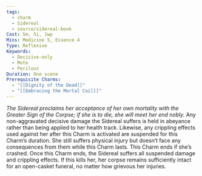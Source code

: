 ```yaml
---
tags:
  - charm
  - Sidereal
  - source/sidereal-book
Cost: 5m, 5i, 1wp
Mins: Medicine 5, Essence 4
Type: Reflexive
Keywords:
  - Decisive-only
  - Mute
  - Perilous
Duration: One scene
Prerequisite Charms:
  - "[[Dignity of the Dead]]"
  - "[[Embracing the Mortal Coil]]"
---
```

*The Sidereal proclaims her acceptance of her own mortality with the Greater Sign of the Corpse; if she is to die, she will meet her end nobly.*
Any non-aggravated decisive damage the Sidereal suffers is held in abeyance rather than being applied to her health track. Likewise, any crippling effects used against her after this Charm is activated are suspended for this Charm’s duration. She still suffers physical injury but doesn’t face any consequences from them while this Charm lasts. This Charm ends if she’s crashed. Once this Charm ends, the Sidereal suffers all suspended damage and crippling effects. If this kills her, her corpse remains sufficiently intact for an open-casket funeral, no matter how grievous her injuries.